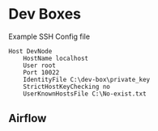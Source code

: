 # Dev Boxes


Example SSH Config file

```
Host DevNode
    HostName localhost
    User root
    Port 10022
    IdentityFile C:\dev-box\private_key
    StrictHostKeyChecking no
    UserKnownHostsFile C:\No-exist.txt
```


## Airflow
